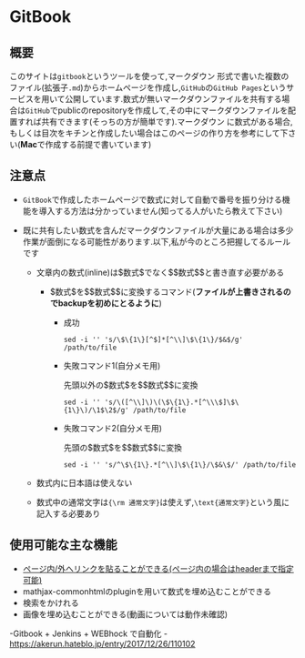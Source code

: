 # GitBook

## 概要

このサイトは`gitbook`というツールを使って,マークダウン 形式で書いた複数のファイル(拡張子`.md`)からホームページを作成し,`GitHub`の`GitHub Pages`というサービスを用いて公開しています.数式が無いマークダウンファイルを共有する場合は`GitHub`でpublicのrepositoryを作成して,その中にマークダウンファイルを配置すれば共有できます(そっちの方が簡単です).マークダウン に数式がある場合,もしくは目次をキチンと作成したい場合はこのページの作り方を参考にして下さい(**Mac**で作成する前提で書いています)

## 注意点

- `GitBook`で作成したホームページで数式に対して自動で番号を振り分ける機能を導入する方法は分かっていません(知ってる人がいたら教えて下さい)

- 既に共有したい数式を含んだマークダウンファイルが大量にある場合は多少作業が面倒になる可能性があります.以下,私が今のところ把握してるルールです

  - 文章内の数式(inline)は\$数式\$でなく\$\$数式\$\$と書き直す必要がある

    - \$数式\$を\$\$数式\$\$に変換するコマンド(**ファイルが上書きされるのでbackupを初めにとるように**)

      - 成功

        `sed -i '' 's/\$\{1\}[^$]*[^\\]\$\{1\}/$&$/g' /path/to/file`

      - 失敗コマンド1(自分メモ用)

        先頭以外の\$数式\$を\$\$数式\$\$に変換

        `sed -i '' 's/\([^\\]\)\(\$\{1\}.*[^\\\$]\$\{1\}\)/\1$\2$/g' /path/to/file`

      - 失敗コマンド2(自分メモ用)

        先頭の\$数式\$を\$\$数式\$\$に変換

        `sed -i '' 's/^\$\{1\}.*[^\\]\$\{1\}/\$&\$/' /path/to/file`

  - 数式内に日本語は使えない

  - 数式中の通常文字は`{\rm 通常文字}`は使えず,`\text{通常文字}`という風に記入する必要あり

    

## 使用可能な主な機能

- [ページ内/外へリンクを貼ることができる(ページ内の場合はheaderまで指定可能)](https://www.garyng.xyz/gtil-gitbook/GitBook/relative-internal-links-in-gitbook.html)
- mathjax-commonhtmlのpluginを用いて数式を埋め込むことができる
- 検索をかけれる
- 画像を埋め込むことができる(動画については動作未確認)

-Gitbook + Jenkins + WEBhock で自動化
-https://akerun.hateblo.jp/entry/2017/12/26/110102





